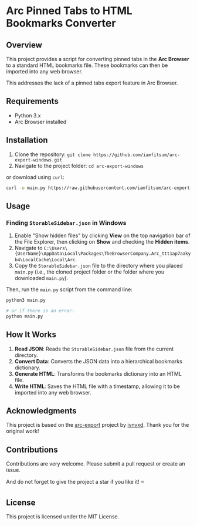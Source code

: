 # Arc Pinned Tabs to HTML Bookmarks Converter

## Overview

This project provides a script for converting pinned tabs in the **Arc Browser** to a standard HTML bookmarks file. These bookmarks can then be imported into any web browser.

This addresses the lack of a pinned tabs export feature in Arc Browser.

## Requirements

- Python 3.x
- Arc Browser installed

## Installation

1. Clone the repository: `git clone https://github.com/iamfitsum/arc-export-windows.git`
2. Navigate to the project folder: `cd arc-export-windows`

or download using `curl`:

```sh
curl -o main.py https://raw.githubusercontent.com/iamfitsum/arc-export-windows/main/main.py
```

## Usage

### Finding `StorableSidebar.json` in Windows

1. Enable "Show hidden files" by clicking **View** on the top navigation bar of the File Explorer, then clicking on **Show** and checking the **Hidden items**.
2. Navigate to `C:\Users\{UserName}\AppData\Local\Packages\TheBrowserCompany.Arc_ttt1ap7aakyb4\LocalCache\Local\Arc`.
3. Copy the `StorableSidebar.json` file to the directory where you placed `main.py` (i.e., the cloned project folder or the folder where you downloaded `main.py`).

Then, run the `main.py` script from the command line:

```sh
python3 main.py

# or if there is an error:
python main.py
```

## How It Works

1. **Read JSON**: Reads the `StorableSidebar.json` file from the current directory.
2. **Convert Data**: Converts the JSON data into a hierarchical bookmarks dictionary.
3. **Generate HTML**: Transforms the bookmarks dictionary into an HTML file.
4. **Write HTML**: Saves the HTML file with a timestamp, allowing it to be imported into any web browser.

## Acknowledgments

This project is based on the [arc-export](https://github.com/ivnvxd/arc-export) project by [ivnvxd](https://github.com/ivnvxd). Thank you for the original work!

## Contributions

Contributions are very welcome. Please submit a pull request or create an issue.

And do not forget to give the project a star if you like it! :star:

## License

This project is licensed under the MIT License.
